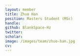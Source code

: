 ```yaml
---
layout: member
title: Zhuo Han
position: Masters Student (MSc)
handle:  
github: BlankSpace-Hz
twitter:  
scholar:  
image: /images/team/zhuo-han.jpg
cv:  
---
```

